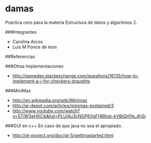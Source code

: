 damas
=====

Practica cero para la materia Estructura de datos y algoritmos 2.

###Integrantes

* Carolina Arcos
* Luis M Ponce de leon



##Referencias

###Otras Implementaciones
* http://gamedev.stackexchange.com/questions/16135/how-to-implement-a-i-for-checkers-draughts

###MiniMax
* http://en.wikipedia.org/wiki/Minimax
* http://ai-depot.com/articles/minimax-explained/3
* http://www.youtube.com/watch?v=STjW3eH0Cik&list=PLUl4u3cNGP63gFHB6xb-kVBiQHYe_4hSi
 
###GUI en c++
En caso de que java no sea el apropiado.
* http://qt-project.org/doc/qt-5/gettingstarted.html


